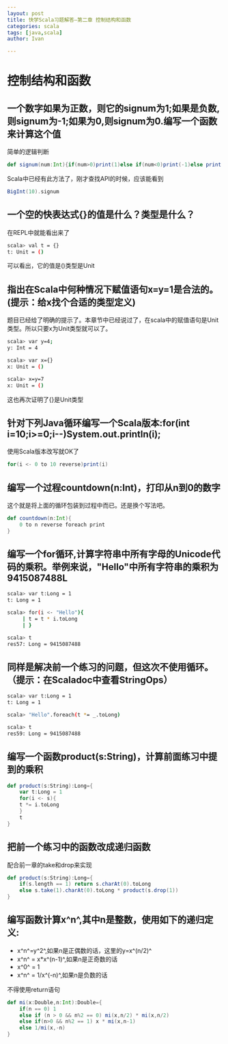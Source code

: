 ```yaml
---
layout: post
title: 快学Scala习题解答—第二章 控制结构和函数
categories: scala
tags: [java,scala]
author: Ivan

---
```




控制结构和函数
==============

一个数字如果为正数，则它的signum为1;如果是负数,则signum为-1;如果为0,则signum为0.编写一个函数来计算这个值
--------------------------------------------------------------------------------------------------------

简单的逻辑判断

```scala
def signum(num:Int){if(num>0)print(1)else if(num<0)print(-1)else print(0)}
```

Scala中已经有此方法了，刚才查找API的时候，应该能看到

```scala
BigInt(10).signum
```

一个空的快表达式{}的值是什么？类型是什么？
------------------------------------------

在REPL中就能看出来了

```sh
scala> val t = {}
t: Unit = ()
```

可以看出，它的值是()类型是Unit

指出在Scala中何种情况下赋值语句x=y=1是合法的。(提示：给x找个合适的类型定义)
---------------------------------------------------------------------------

题目已经给了明确的提示了。本章节中已经说过了，在scala中的赋值语句是Unit类型。所以只要x为Unit类型就可以了。

```sh
scala> var y=4;
y: Int = 4

scala> var x={}
x: Unit = ()

scala> x=y=7
x: Unit = ()
```

这也再次证明了{}是Unit类型

<!-- more -->

针对下列Java循环编写一个Scala版本:for(int i=10;i\>=0;i--)System.out.println(i);
-------------------------------------------------------------------------------

使用Scala版本改写就OK了

```scala
for(i <- 0 to 10 reverse)print(i)
```

编写一个过程countdown(n:Int)，打印从n到0的数字
----------------------------------------------

这个就是将上面的循环包装到过程中而已。还是换个写法吧。

```scala
def countdown(n:Int){
    0 to n reverse foreach print
}
```

编写一个for循环,计算字符串中所有字母的Unicode代码的乘积。举例来说，"Hello"中所有字符串的乘积为9415087488L
---------------------------------------------------------------------------------------------------------

```sh
scala> var t:Long = 1
t: Long = 1

scala> for(i <- "Hello"){
     | t = t * i.toLong
     | }

scala> t
res57: Long = 9415087488
```

同样是解决前一个练习的问题，但这次不使用循环。（提示：在Scaladoc中查看StringOps）
---------------------------------------------------------------------------------

```sh
scala> var t:Long = 1
t: Long = 1

scala> "Hello".foreach(t *= _.toLong)

scala> t
res59: Long = 9415087488
```

编写一个函数product(s:String)，计算前面练习中提到的乘积
-------------------------------------------------------

```scala
def product(s:String):Long={
    var t:Long = 1
    for(i <- s){
    t *= i.toLong
    }
    t
}
```

把前一个练习中的函数改成递归函数
--------------------------------

配合前一章的take和drop来实现

```scala
def product(s:String):Long={
    if(s.length == 1) return s.charAt(0).toLong
    else s.take(1).charAt(0).toLong * product(s.drop(1))
}
```

编写函数计算x^n^,其中n是整数，使用如下的递归定义:
-------------------------------------------------

-   x^n^=y^2^,如果n是正偶数的话，这里的y=x^(n/2)^
-   x^n^ = x\*x^(n-1)^,如果n是正奇数的话
-   x^0^ = 1
-   x^n^ = 1/x^(-n)^,如果n是负数的话

不得使用return语句

```scala
def mi(x:Double,n:Int):Double={
    if(n == 0) 1
    else if (n > 0 && n%2 == 0) mi(x,n/2) * mi(x,n/2)
    else if(n>0 && n%2 == 1) x * mi(x,n-1)
    else 1/mi(x,-n)
}
```
